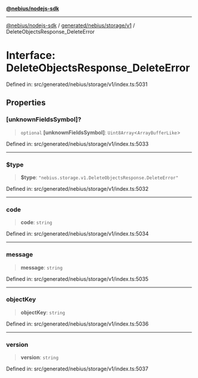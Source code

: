 [**@nebius/nodejs-sdk**](../../../../../README.md)

---

[@nebius/nodejs-sdk](../../../../../README.md) / [generated/nebius/storage/v1](../README.md) / DeleteObjectsResponse_DeleteError

# Interface: DeleteObjectsResponse_DeleteError

Defined in: src/generated/nebius/storage/v1/index.ts:5031

## Properties

### \[unknownFieldsSymbol\]?

> `optional` **\[unknownFieldsSymbol\]**: `Uint8Array`\<`ArrayBufferLike`\>

Defined in: src/generated/nebius/storage/v1/index.ts:5033

---

### $type

> **$type**: `"nebius.storage.v1.DeleteObjectsResponse.DeleteError"`

Defined in: src/generated/nebius/storage/v1/index.ts:5032

---

### code

> **code**: `string`

Defined in: src/generated/nebius/storage/v1/index.ts:5034

---

### message

> **message**: `string`

Defined in: src/generated/nebius/storage/v1/index.ts:5035

---

### objectKey

> **objectKey**: `string`

Defined in: src/generated/nebius/storage/v1/index.ts:5036

---

### version

> **version**: `string`

Defined in: src/generated/nebius/storage/v1/index.ts:5037
